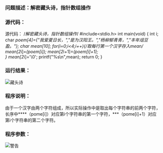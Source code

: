 ### 问题描述：解密藏头诗，指针数组操作
### 源代码：

源代码：
	/*解密藏头诗，指针数组操作*/
	#include<stdio.h>
	int main(void)
	{
		int i;
		char *poem[4]={"我爱夏日长，","是为汉阳王。","杨柳郁青青，","丰年俎豆盈。"};
		char mean[10];
		for(i=0;i<4;i++){/*取每行第一个汉字存入mean*/
		mean[2*i]=*(poem[i]);
		mean[2*i+1]=*(poem[i]+1);		
		}
		mean[2*i]='\0';
		printf("%s\n",mean);
		return 0;
	 } 


### 运行结果：
![藏头诗](https://upload-images.jianshu.io/upload_images/6770220-aadfa4922213f02b.png?imageMogr2/auto-orient/strip%7CimageView2/2/w/1240)



### 程序说明：

由于一个汉字由两个字符组成，所以实际操作中是取出每个字符串的前两个字符，长序中****（pome[i]）对应第i个字符串的第一个字符，***（pome[i]+1）对应第i个字符串的第二个字符。

### 程序参数：
![警告](https://upload-images.jianshu.io/upload_images/6770220-6cc1989ba3752f80.png?imageMogr2/auto-orient/strip%7CimageView2/2/w/1240)
